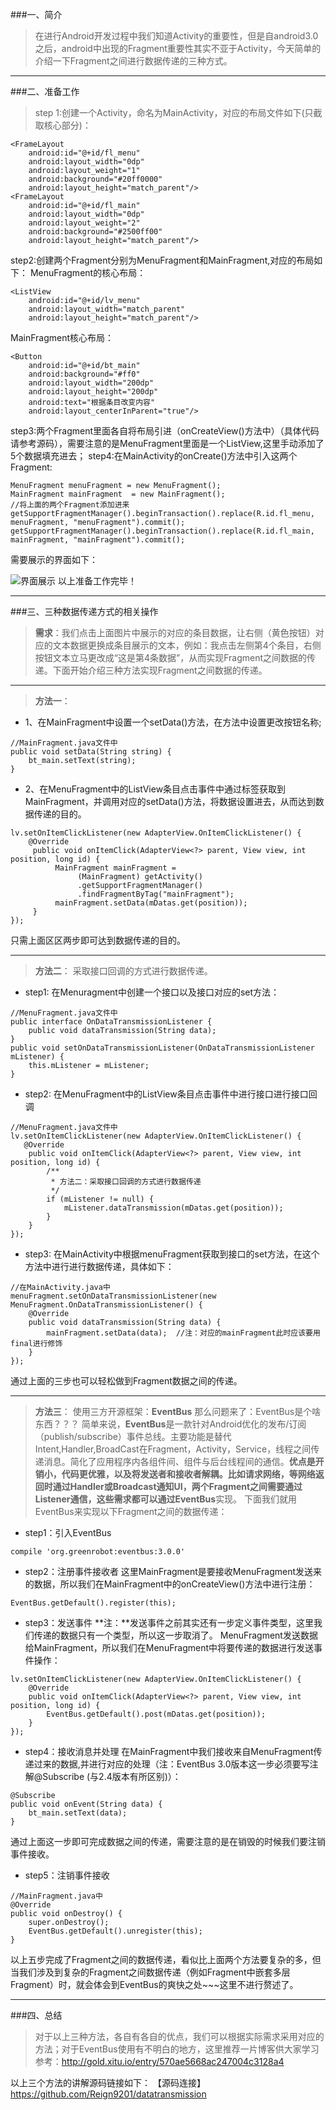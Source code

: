 ###一、简介
>在进行Android开发过程中我们知道Activity的重要性，但是自android3.0之后，android中出现的Fragment重要性其实不亚于Activity，今天简单的介绍一下Fragment之间进行数据传递的三种方式。

---
###二、准备工作
>step 1:创建一个Activity，命名为MainActivity，对应的布局文件如下(只截取核心部分)：
```
<FrameLayout
    android:id="@+id/fl_menu"
    android:layout_width="0dp"
    android:layout_weight="1"
    android:background="#20ff0000"
    android:layout_height="match_parent"/>
<FrameLayout
    android:id="@+id/fl_main"
    android:layout_width="0dp"
    android:layout_weight="2"
    android:background="#2500ff00"
    android:layout_height="match_parent"/>
```
step2:创建两个Fragment分别为MenuFragment和MainFragment,对应的布局如下：
MenuFragment的核心布局：
```
<ListView
    android:id="@+id/lv_menu"
    android:layout_width="match_parent"
    android:layout_height="match_parent"/>
```
MainFragment核心布局：
```
<Button
    android:id="@+id/bt_main"
    android:background="#ff0"
    android:layout_width="200dp"
    android:layout_height="200dp"
    android:text="根据条目改变内容"
    android:layout_centerInParent="true"/>
```
step3:两个Fragment里面各自将布局引进（onCreateView()方法中）（具体代码请参考源码），需要注意的是MenuFragment里面是一个ListView,这里手动添加了5个数据填充进去；
step4:在MainActivity的onCreate()方法中引入这两个Fragment:
```
MenuFragment menuFragment = new MenuFragment();
MainFragment mainFragment  = new MainFragment();
//将上面的两个Fragment添加进来
getSupportFragmentManager().beginTransaction().replace(R.id.fl_menu, menuFragment, "menuFragment").commit();
getSupportFragmentManager().beginTransaction().replace(R.id.fl_main, mainFragment, "mainFragment").commit();
```

需要展示的界面如下：

![界面展示](http://upload-images.jianshu.io/upload_images/3009951-19b17ee9bc462724.png?imageMogr2/auto-orient/strip%7CimageView2/2/w/1240)
以上准备工作完毕！

---
###三、三种数据传递方式的相关操作
>**需求**：我们点击上面图片中展示的对应的条目数据，让右侧（黄色按钮）对应的文本数据更换成条目展示的文本，例如：我点击左侧第4个条目，右侧按钮文本立马更改成“这是第4条数据”，从而实现Fragment之间数据的传递。下面开始介绍三种方法实现Fragment之间数据的传递。

---
>**方法一**：
* 1、在MainFragment中设置一个setData()方法，在方法中设置更改按钮名称;
```
//MainFragment.java文件中
public void setData(String string) {
    bt_main.setText(string);
}
```
* 2、在MenuFragment中的ListView条目点击事件中通过标签获取到MainFragment，并调用对应的setData()方法，将数据设置进去，从而达到数据传递的目的。
```
lv.setOnItemClickListener(new AdapterView.OnItemClickListener() {
    @Override
     public void onItemClick(AdapterView<?> parent, View view, int position, long id) {
          MainFragment mainFragment =
               (MainFragment) getActivity()
               .getSupportFragmentManager()
               .findFragmentByTag("mainFragment");
          mainFragment.setData(mDatas.get(position));
     }
});
``` 
只需上面区区两步即可达到数据传递的目的。

---
>**方法二**：
采取接口回调的方式进行数据传递。
* step1: 在Menuragment中创建一个接口以及接口对应的set方法：
```
//MenuFragment.java文件中
public interface OnDataTransmissionListener {
    public void dataTransmission(String data);
}
public void setOnDataTransmissionListener(OnDataTransmissionListener mListener) {
    this.mListener = mListener;
}
```
* step2: 在MenuFragment中的ListView条目点击事件中进行接口进行接口回调
```
//MenuFragment.java文件中
lv.setOnItemClickListener(new AdapterView.OnItemClickListener() { 
   @Override
    public void onItemClick(AdapterView<?> parent, View view, int position, long id) {
        /**
         * 方法二：采取接口回调的方式进行数据传递
         */
        if (mListener != null) {
            mListener.dataTransmission(mDatas.get(position));
        }
    }
});
```
* step3: 在MainActivity中根据menuFragment获取到接口的set方法，在这个方法中进行进行数据传递，具体如下：
```
//在MainActivity.java中
menuFragment.setOnDataTransmissionListener(new MenuFragment.OnDataTransmissionListener() {
    @Override
    public void dataTransmission(String data) {
        mainFragment.setData(data);  //注：对应的mainFragment此时应该要用final进行修饰
    }
});
```
通过上面的三步也可以轻松做到Fragment数据之间的传递。

---
>**方法三**：
使用三方开源框架：**EventBus**
那么问题来了：EventBus是个啥东西？？？
简单来说，**EventBus**是一款针对Android优化的发布/订阅（publish/subscribe）事件总线。主要功能是替代Intent,Handler,BroadCast在Fragment，Activity，Service，线程之间传递消息。简化了应用程序内各组件间、组件与后台线程间的通信。**优点是开销小，代码更优雅，以及将发送者和接收者解耦。**比如请求网络，等网络返回时通过Handler或Broadcast通知UI，两个Fragment之间需要通过Listener通信，这些需求都可以通过**EventBus**实现。
下面我们就用EventBus来实现以下Fragment之间的数据传递：
* step1：引入EventBus
```
compile 'org.greenrobot:eventbus:3.0.0'
```
* step2：注册事件接收者
这里MainFragment是要接收MenuFragment发送来的数据，所以我们在MainFragment中的onCreateView()方法中进行注册：
```
EventBus.getDefault().register(this);
```
* step3：发送事件
**注：**发送事件之前其实还有一步定义事件类型，这里我们传递的数据只有一个类型，所以这一步取消了。
MenuFragment发送数据给MainFragment，所以我们在MenuFragment中将要传递的数据进行发送事件操作：
```
lv.setOnItemClickListener(new AdapterView.OnItemClickListener() {
    @Override
    public void onItemClick(AdapterView<?> parent, View view, int position, long id) {
        EventBus.getDefault().post(mDatas.get(position));
    }
});
```
* step4：接收消息并处理
在MainFragment中我们接收来自MenuFragment传递过来的数据,并进行对应的处理（注：EventBus 3.0版本这一步必须要写注解@Subscribe (与2.4版本有所区别)）：
```
@Subscribe
public void onEvent(String data) {
    bt_main.setText(data);
}
```
通过上面这一步即可完成数据之间的传递，需要注意的是在销毁的时候我们要注销事件接收。
* step5：注销事件接收
```
//MainFragment.java中
@Override
public void onDestroy() {
    super.onDestroy();
    EventBus.getDefault().unregister(this);
}
```
以上五步完成了Fragment之间的数据传递，看似比上面两个方法要复杂的多，但当我们涉及到复杂的Fragment之间数据传递（例如Fragment中嵌套多层Fragment）时，就会体会到EventBus的爽快之处~~~这里不进行赘述了。

---
###四、总结
>对于以上三种方法，各自有各自的优点，我们可以根据实际需求采用对应的方法；对于EventBus使用有不明白的地方，这里推荐一片博客供大家学习参考：http://gold.xitu.io/entry/570ae5668ac247004c3128a4

以上三个方法的讲解源码链接如下：
【源码连接】https://github.com/Reign9201/datatransmission

